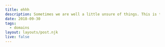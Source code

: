 ```yaml
---
title: ehhh
description: Sometimes we are well a little unsure of things. This is the perfest place for those things.
date: 2018-09-30
tags:
  - domains
layout: layouts/post.njk
live: false
---
```


